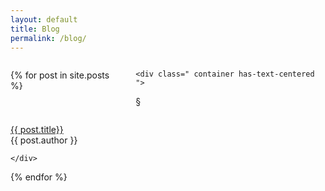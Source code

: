 ```yaml
---
layout: default
title: Blog
permalink: /blog/
---
```

<section>

<div class="columns is-centered m-4">
<div class="column is-8 is-centered ">


<div class="columns is-centered is-multiline">


{% for post in site.posts %}
  <article class="monkey column is-6-desktop is-6-tablet is-12-mobile has-background-light">

    <div class=" container has-text-centered ">


<p class="is-family-serif is-size-3 has-text-primary is-marginless"> &#167;</p>
</div>
<div class="container ">
    <p class="title is-size-4 has-text-centered has-text-weight-light "><a class="has-text-weight-light has-text-grey-dark" href="{{ post.url | relative_url }}">
    {{ post.title}}</a> <br /><span class="is-size-6 is-family-sans-serif has-text-weight-semibold has-text-primary"> {{ post.author }}</span></p>

    </div>

  </article>

  {% endfor %}
</div>



</div>
</div>


</section>
